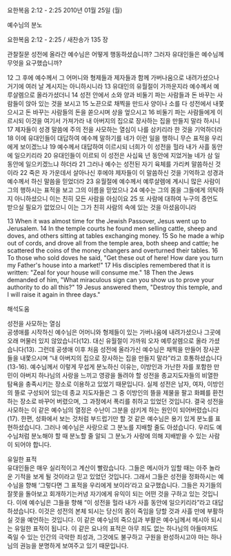 요한복음 2:12 - 2:25 
2010년 01월 25일 (월)

예수님의  분노



요한복음 2:12 - 2:25 / 새찬송가 135 장


관찰질문
성전에 올라간 예수님은 어떻게 행동하셨습니까?
그러자 유대인들은 예수님께 무엇을 요구했습니까?

12 그 후에 예수께서 그 어머니와 형제들과 제자들과 함께 가버나움으로 내려가셨으나 거기에 여러 날 계시지는 아니하시니라 13 유대인의 유월절이 가까운지라 예수께서 예루살렘으로 올라가셨더니 14 성전 안에서 소와 양과 비둘기 파는 사람들과 돈 바꾸는 사람들이 앉아 있는 것을 보시고 15 노끈으로 채찍을 만드사 양이나 소를 다 성전에서 내쫓으시고 돈 바꾸는 사람들의 돈을 쏟으시며 상을 엎으시고 16 비둘기 파는 사람들에게 이르시되 이것을 여기서 가져가라 내 아버지의 집으로 장사하는 집을 만들지 말라 하시니 17 제자들이 성경 말씀에 주의 전을 사모하는 열심이 나를 삼키리라 한 것을 기억하더라 18 이에 유대인들이 대답하여 예수께 말하기를 네가 이런 일을 행하니 무슨 표적을 우리에게 보이겠느냐 19 예수께서 대답하여 이르시되 너희가 이 성전을 헐라 내가 사흘 동안에 일으키리라 20 유대인들이 이르되 이 성전은 사십육 년 동안에 지었거늘 네가 삼 일 동안에 일으키겠느냐 하더라 21 그러나 예수는 성전된 자기 육체를 가리켜 말씀하신 것이라 22 죽은 자 가운데서 살아나신 후에야 제자들이 이 말씀하신 것을 기억하고 성경과 예수께서 하신 말씀을 믿었더라 23 유월절에 예수께서 예루살렘에 계시니 많은 사람이 그의 행하시는 표적을 보고 그의 이름을 믿었으나 24 예수는 그의 몸을 그들에게 의탁하지 아니하셨으니 이는 친히 모든 사람을 아심이요 25 또 사람에 대하여 누구의 증언도 받으실 필요가 없었으니 이는 그가 친히 사람의 속에 있는 것을 아셨음이니라 

13 When it was almost time for the Jewish Passover, Jesus went up to Jerusalem. 
14 In the temple courts he found men selling cattle, sheep and doves, and others sitting at tables exchanging money. 15 So he made a whip out of cords, and drove all from the temple area, both sheep and cattle; he scattered the coins of the money changers and overturned their tables. 16 To those who sold doves he said, "Get these out of here! How dare you turn my Father's house into a market!" 17 His disciples remembered that it is written: "Zeal for your house will consume me." 18 Then the Jews demanded of him, "What miraculous sign can you show us to prove your authority to do all this?" 19 Jesus answered them, "Destroy this temple, and I will raise it again in three days."

해석도움





성전을 사모하는 열심  
공생애를 시작하신 예수님은 어머니와 형제들이 있는 가버나움에 내려가셨으나 그곳에 오래 머물러 있지 않았습니다(12). 대신 유월절이 가까워 오자 예루살렘으로 올라 가셨습니다(13). 그런데 공생애 이후 처음 성전에 올라가신 예수님은 채찍을 만들어 장사꾼들을 내쫓으시며 “내 아버지의 집으로 장사하는 집을 만들지 말라”라고 호통하셨습니다(13-16). 예수님께서 이렇게 무섭게 분노하신 이유는, 이방인과 가난한 자를 포함한 만민이 아버지 하나님의 사랑을 느끼고 영광을 돌려야 할 성전을 종교지도자들의 비열한 탐욕을 충족시키는 장소로 이용하고 있었기 때문입니다. 실제 성전은 남자, 여자, 이방인의 뜰로 구성되어 있는데 종교 지도자들은 그 중 이방인의 뜰을 제물을 팔고 화폐를 환전하는 장소로 바꾸어 버렸으며, 그 과정에서 폭리를 취하고 있었던 것입니다. 결국 성전을 사모하는 이 같은 예수님의 열정은 수난이 그분을 삼키게 하는 원인이 되어버렸습니다(17). 한편, 성화에서 보는 것처럼 부드럽기만 할 것 같은 예수님은 용기 있게 분노를 표현하셨습니다. 그러나 예수님은 사랑으로 그 분노를 지배할 줄도 아셨습니다. 우리도 예수님처럼 분노해야 할 때 분노할 줄 알되 그 분노가 사랑에 의해 지배받을 수 있는 사람이 되어야 합니다. 

유일한 표적  
유대인들은 매우 실리적이고 계산이 빨랐습니다. 그들은 메시아가 임할 때는 아주 놀라운 기적을 보게 될 것이라고 믿고 있었던 것입니다. 그래서 그들은 성전을 정화하시는 예수님을 향해 ‘그렇다면 그 표적을 우리에게 보이라’라고 요구했습니다. 그들은 자기들의 잘못을 돌아보고 회개하기는커녕 자기에게 유익이 되는 어떤 것을 구하고 있는 것입니다. 이에 예수님은 그들을 향해 “이 성전을 헐라 내가 사흘 동안에 일으키리라”라고 대답하셨습니다. 이것은 성전의 본체 되시는 당신의 몸이 죽임을 당할 것과 사흘 만에 부활하실 것을 예언하는 것입니다. 이 같은 예수님의 죽으심과 부활은 예수님께서 메시아 되시는 유일한 표적이 됩니다. 이 같은 요나의 표적은 아무 죄도 없는 하나님의 아들마저도 죽일 수 있는 인간의 극악한 죄성과, 그것에도 불구하고 구원을 완성하시고야 마는 하나님의 권능을 분명하게 보여주고 있기 때문입니다.